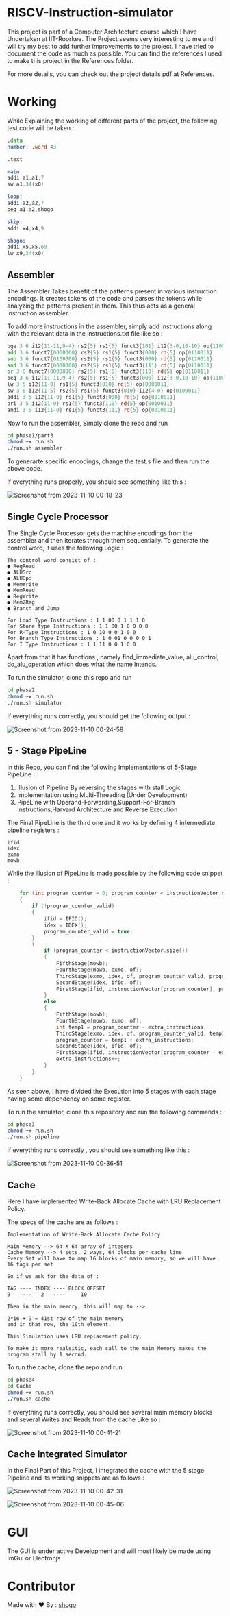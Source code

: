 # RISCV-Instruction-simulator

This project is part of a Computer Architecture course which I have Undertaken at IIT-Roorkee. The Project seems very interesting to me and I will try my best to add further improvements to the project. I have tried to document the code as much as possible. You can find the references I used to make this project in the References folder. 

For more details, you can check out the project details pdf at References. 

# Working

While Explaining the working of different parts of the project, the following test code will be taken : 

```asm
.data
number: .word 43

.text

main:
addi a1,a1,7
sw a1,34(x0)

loop:
addi a2,a2,7
beq a1,a2,shogo

skip:
addi x4,x4,9

shogo:
addi x5,x5,69
lw x9,34(x0)
```

## Assembler

The Assembler Takes benefit of the patterns present in various instruction encodings. It creates tokens of the code and parses the tokens while analyzing the patterns present in them. 
This thus acts as a general instruction assembler. 

To add more instructions in the assembler, simply add instructions along with the relevant data in the instructions.txt file like so : 

```asm
bge 3 6 i12{11-11,9-4} rs2{5} rs1{5} funct3{101} i12{3-0,10-10} op{1100011}
add 3 6 funct7{0000000} rs2{5} rs1{5} funct3{000} rd{5} op{0110011}
sub 3 6 funct7{0100000} rs2{5} rs1{5} funct3{000} rd{5} op{0110011}
and 3 6 funct7{0000000} rs2{5} rs1{5} funct3{111} rd{5} op{0110011}
or 3 6 funct7{0000000} rs2{5} rs1{5} funct3{110} rd{5} op{0110011}
beq 3 6 i12{11-11,9-4} rs2{5} rs1{5} funct3{000} i12{3-0,10-10} op{1100011}
lw 3 5 i12{11-0} rs1{5} funct3{010} rd{5} op{0000011}
sw 3 6 i12{11-5} rs2{5} rs1{5} funct3{010} i12{4-0} op{0100011}
addi 3 5 i12{11-0} rs1{5} funct3{000} rd{5} op{0010011}
ori 3 5 i12{11-0} rs1{5} funct3{110} rd{5} op{0010011}
andi 3 5 i12{11-0} rs1{5} funct3{111} rd{5} op{0010011}
```

Now to run the assembler, Simply clone the repo and run 

```sh
cd phase1/part3
chmod +x run.sh
./run.sh assembler
```

To generarte specific encodings, change the test.s file and then run the above code. 

If everything runs properly, you should see something like this : 

![Screenshot from 2023-11-10 00-18-23](https://github.com/Sh0g0-1758/RISCV-Instruction-simulator/assets/114918019/e4aa8ca0-b8ca-458f-9e7d-fde563d951fe)

## Single Cycle Processor

The Single Cycle Processor gets the machine encodings from the assembler and then iterates through them sequentially. To generate the control word, it uses the following Logic : 

```
The control word consist of :
● RegRead
● ALUSrc
● ALUOp:
● MemWrite
● MemRead
● RegWrite
● Mem2Reg
● Branch and Jump

For Load Type Instructions : 1 1 00 0 1 1 1 0
For Store type Instructions : 1 1 00 1 0 0 0 0
For R-Type Instructions : 1 0 10 0 0 1 0 0
For Branch Type Instructions : 1 0 01 0 0 0 0 1
For I Type Instructions : 1 1 11 0 0 1 0 0
```

Apart from that it has functions , namely find_immediate_value, alu_control, do_alu_operation which does what the name intends. 

To run the simulator, clone this repo and run 

```sh
cd phase2
chmod +x run.sh
./run.sh simulator
```

If everything runs correctly, you should get the following output : 

![Screenshot from 2023-11-10 00-24-58](https://github.com/Sh0g0-1758/RISCV-Instruction-simulator/assets/114918019/8c720b7c-4af7-425c-b9f9-180c64001751)

## 5 - Stage PipeLine

In this Repo, you can find the following Implementations of 5-Stage PipeLine : 

1) Illusion of Pipeline By reversing the stages with stall Logic
2) Implementation using Multi-Threading (Under Development)
3) PipeLine with Operand-Forwarding,Support-For-Branch Instructions,Harvard Architecture and Reverse Execution

The Final PipeLine is the third one and it works by defining 4 intermediate pipeline registers : 

```
ifid
idex
exmo
mowb
```

While the Illusion of PipeLine is made possible by the following code snippet : 

```cpp
    for (int program_counter = 0; program_counter < instructionVector.size() + 4; program_counter++)
    {
        if (!program_counter_valid)
        {
            ifid = IFID();
            idex = IDEX();
            program_counter_valid = true;
        }
        {
            if (program_counter < instructionVector.size())
            {
                FifthStage(mowb);
                FourthStage(mowb, exmo, of);
                ThirdStage(exmo, idex, of, program_counter_valid, program_counter, instructionVector.size());
                SecondStage(idex, ifid, of);
                FirstStage(ifid, instructionVector[program_counter], program_counter);
            }
            else
            {
                FifthStage(mowb);
                FourthStage(mowb, exmo, of);
                int temp1 = program_counter - extra_instructions;
                ThirdStage(exmo, idex, of, program_counter_valid, temp1, instructionVector.size());
                program_counter = temp1 + extra_instructions;
                SecondStage(idex, ifid, of);
                FirstStage(ifid, instructionVector[program_counter - extra_instructions], program_counter - extra_instructions);
                extra_instructions++;
            }
        }
    }
```

As seen above, I have divided the Execution into 5 stages with each stage having some dependency on some register. 

To run the simulator, clone this repository and run the following commands : 

```sh
cd phase3
chmod +x run.sh
./run.sh pipeline
```

If everything runs correctly , you should see something like this : 

![Screenshot from 2023-11-10 00-36-51](https://github.com/Sh0g0-1758/RISCV-Instruction-simulator/assets/114918019/66a572a3-bc69-48eb-934b-49fe7b99ec33)

## Cache

Here I have implemented Write-Back Allocate Cache with LRU Replacement Policy. 

The specs of the cache are as follows : 

```
Implementation of Write-Back Allocate Cache Policy

Main Memory --> 64 X 64 array of integers
Cache Memory --> 4 sets, 2 ways, 64 blocks per cache line
Every Set will have to map 16 blocks of main memory, so we will have 16 tags per set

So if we ask for the data of :

TAG ---- INDEX ---- BLOCK OFFSET
9   ----   2   ----     10

Then in the main memory, this will map to -->

2*16 + 9 = 41st row of the main memory
and in that row, the 10th element.

This Simulation uses LRU replacement policy.

To make it more realsitic, each call to the main Memory makes the program stall by 1 second.
```

To run the cache, clone the repo and run : 

```sh
cd phase4
cd Cache
chmod +x run.sh
./run.sh cache
```

If everything runs correctly, you should see several main memory blocks and several Writes and Reads from the cache Like so : 

![Screenshot from 2023-11-10 00-41-21](https://github.com/Sh0g0-1758/RISCV-Instruction-simulator/assets/114918019/36e1d83d-c551-4c55-9cf2-6dad32b3dcd9)

## Cache Integrated Simulator 

In the Final Part of this Project, I integrated the cache with the 5 stage Pipeline and its working snippets are as follows : 

![Screenshot from 2023-11-10 00-42-31](https://github.com/Sh0g0-1758/RISCV-Instruction-simulator/assets/114918019/48c1393b-c494-4b95-8083-46fbf755d318)

![Screenshot from 2023-11-10 00-45-06](https://github.com/Sh0g0-1758/RISCV-Instruction-simulator/assets/114918019/d9027254-61eb-4d4e-a415-d96aa55f2dfa)

# GUI 

The GUI is under active Development and will most likely be made using ImGui or Electronjs

# Contributor

Made with ❤️ By : <a href="https://twitter.com/ShogLoFi">shogo</a>

